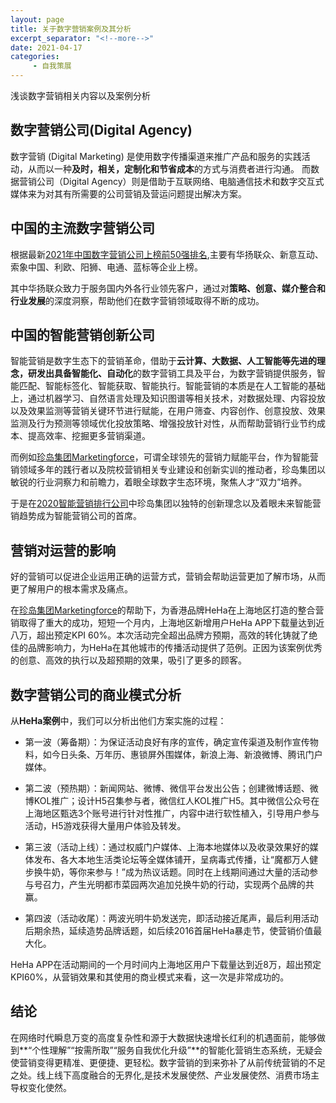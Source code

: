 ```yaml
---
layout: page
title: 关于数字营销案例及其分析
excerpt_separator: "<!--more-->"
date: 2021-04-17
categories:
     - 自我策展
---
```


浅谈数字营销相关内容以及案例分析

<!--more-->

## 数字营销公司(Digital Agency)

数字营销 (Digital Marketing) 是使用数字传播渠道来推广产品和服务的实践活动，从而以一种**及时，相关，定制化和节省成本**的方式与消费者进行沟通。
而数据营销公司（Digital Agency）则是借助于互联网络、电脑通信技术和数字交互式媒体来为对其有所需要的公司营销及营运问题提出解决方案。

## 中国的主流数字营销公司

根据最新[2021年中国数字营销公司上榜前50强排名](https://baijiahao.baidu.com/s?id=1692559016281936066&wfr=spider&for=pc),主要有华扬联众、新意互动、索象中国、利欧、阳狮、电通、蓝标等企业上榜。

其中华扬联众致力于服务国内外各行业领先客户，通过对**策略、创意、媒介整合和行业发展**的深度洞察，帮助他们在数字营销领域取得不断的成功。

## 中国的智能营销创新公司

智能营销是数字生态下的营销革命，借助于**云计算、大数据、人工智能等先进的理念，研发出具备智能化、自动化**的数字营销工具及平台，为数字营销提供服务，智能匹配、智能标签化、智能获取、智能执行。智能营销的本质是在人工智能的基础上，通过机器学习、自然语言处理及知识图谱等相关技术，对数据处理、内容投放以及效果监测等营销关键环节进行赋能，在用户筛查、内容创作、创意投放、效果监测及行为预测等领域优化投放策略、增强投放针对性，从而帮助营销行业节约成本、提高效率、挖掘更多营销渠道。

而例如[珍岛集团Marketingforce](https://www.71360.com/)，可谓全球领先的营销力赋能平台，作为智能营销领域多年的践行者以及院校营销相关专业建设和创新实训的推动者，珍岛集团以敏锐的行业洞察力和前瞻力，着眼全球数字生态环境，聚焦人才“双力”培养。

于是在[2020智能营销排行公司](http://www.enet.com.cn/article/2020/0831/A202008311197335.html)中珍岛集团以独特的创新理念以及着眼未来智能营销趋势成为智能营销公司的首席。

## 营销对运营的影响

好的营销可以促进企业运用正确的运营方式，营销会帮助运营更加了解市场，从而更了解用户的根本需求及痛点。

在[珍岛集团Marketingforce](https://www.71360.com/)的帮助下，为香港品牌HeHa在上海地区打造的整合营销取得了重大的成功，短短一个月内，上海地区新增用户HeHa APP下载量达到近八万，超出预定KPI 60%。本次活动完全超出品牌方预期，高效的转化铸就了绝佳的品牌影响力，为HeHa在其他城市的传播活动提供了范例。正因为该案例优秀的创意、高效的执行以及超预期的效果，吸引了更多的顾客。

## 数字营销公司的商业模式分析

从**HeHa案例**中，我们可以分析出他们方案实施的过程：

* 第一波（筹备期）：为保证活动良好有序的宣传，确定宣传渠道及制作宣传物料，如今日头条、万年历、惠锁屏外围媒体，新浪上海、新浪微博、腾讯门户媒体。

* 第二波（预热期）：新闻网站、微博、微信平台发出公告；创建微博话题、微博KOL推广；设计H5召集参与者，微信红人KOL推广H5。其中微信公众号在上海地区甄选3个账号进行针对性推广，内容中进行软性植入，引导用户参与活动，H5游戏获得大量用户体验及转发。

* 第三波（活动上线）：通过权威门户媒体、上海本地媒体以及收录效果好的媒体发布、各大本地生活类论坛等全媒体铺开，呈病毒式传播，让“魔都万人健步换牛奶，等你来参与！”成为热议话题。同时在上线期间通过大量的活动参与号召力，产生光明都市菜园两次追加兑换牛奶的行动，实现两个品牌的共赢。
 
* 第四波（活动收尾）：两波光明牛奶发送完，即活动接近尾声，最后利用活动后期余热，延续造势品牌话题，如后续2016首届HeHa暴走节，使营销价值最大化。

HeHa APP在活动期间的一个月时间内上海地区用户下载量达到近8万，超出预定KPI60%，从营销效果和其使用的商业模式来看，这一次是非常成功的。

## 结论

在网络时代瞬息万变的高度复杂性和源于大数据快速增长红利的机遇面前，能够做到**“个性理解”“按需所取”“服务自我优化升级”**的智能化营销生态系统，无疑会使营销变得更精准、更便捷、更轻松。数字营销的到来弥补了从前传统营销的不足之处。线上线下高度融合的无界化,是技术发展使然、产业发展使然、消费市场主导权变化使然。
